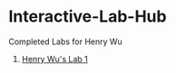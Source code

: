 # Interactive-Lab-Hub

Completed Labs for Henry Wu

1. [Henry Wu's Lab 1](//https://github.com/henryw30/IDD-Fa18-Lab1)
